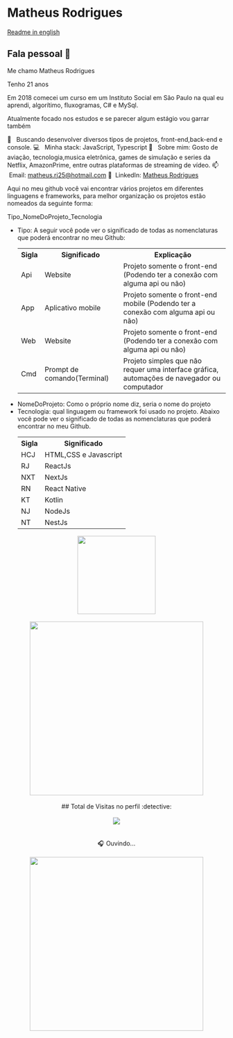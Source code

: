 <h1> Matheus Rodrigues </h1>

<a href="/README_ENG.MD">Readme in english</a>

<h2> Fala pessoal 👋</h2>
<p style="margin-bottom:5px">Me chamo Matheus Rodrigues</p>
<p style="margin-bottom:5px">Tenho 21 anos</p>
<p style="margin-bottom:5px">Em 2018 comecei um curso em um Instituto Social em São Paulo na qual eu aprendi, algorítimo, fluxogramas, C# e MySql.
</p>

 <p>Atualmente focado nos estudos e se parecer algum estágio vou garrar também</p>

:purple_heart: &nbsp; Buscando desenvolver diversos tipos de projetos, front-end,back-end e console.
:computer: &nbsp; Minha stack: JavaScript, Typescript
💬 &nbsp; Sobre mim: Gosto de aviação, tecnologia,musica eletrônica, games de simulação e series da Netflix, AmazonPrime, entre outras plataformas de streaming de vídeo.
📫 &nbsp;Email: matheus.rj25@hotmail.com
💙 &nbsp;LinkedIn: [Matheus Rodrigues](https://www.linkedin.com/in/matheus-rodrigues-29759a165)

<p>Aqui no meu github você vai encontrar vários projetos em diferentes linguagens e frameworks, para melhor organização os projetos estão nomeados da seguinte forma:</p>

Tipo_NomeDoProjeto_Tecnologia

<ul>
  <li>Tipo: A seguir você pode ver o significado de todas as nomenclaturas que poderá encontrar no meu Github:
  <table>
    <tr>
      <th>Sigla</th>
      <th>Significado</th>
      <th>Explicação</th>
    </tr>
    <tr>
      <td>Api</td>
      <td>Website</td>
      <td>Projeto somente o front-end (Podendo ter a conexão com alguma api ou não)</td>
    </tr>
    <tr>
      <td>App</td>
      <td>Aplicativo mobile</td>
      <td>Projeto somente o front-end mobile (Podendo ter a conexão com alguma api ou não)</td>
    </tr>
    <tr>
      <td>Web</td>
      <td>Website</td>
      <td>Projeto somente o front-end (Podendo ter a conexão com alguma api ou não)</td>
    </tr>
    <tr>
      <td>Cmd</td>
      <td>Prompt de comando(Terminal)</td>
      <td>Projeto simples que não requer uma interface gráfica, automações de navegador ou computador</td>
    </tr>
  </table>
  </li>
  <li>NomeDoProjeto: Como o próprio nome diz, seria o nome do projeto </li>
<li>
  Tecnologia: qual linguagem ou framework foi usado no projeto. Abaixo você pode ver o significado de todas as nomenclaturas que poderá encontrar no meu Github.
  <table>
      <tr>
        <th>Sigla</th>
        <th>Significado</th>
      </tr>
      <tr>
        <td>HCJ</td>
        <td>HTML,CSS e Javascript</td>
      </tr>
      <tr>
        <td>RJ</td>
        <td>ReactJs</td>
      </tr>
      <tr>
        <td>NXT</td>
        <td>NextJs</td>
      </tr>
      <tr>
        <td>RN</td>
        <td>React Native</td>
      </tr>
      <tr>
        <td>KT</td>
        <td>Kotlin</td>
      </tr>
      <tr>
        <td>NJ</td>
        <td>NodeJs</td>
      </tr>
      <tr>
        <td>NT</td>
        <td>NestJs</td>
      </tr>
  </table>
  </li>
 </ul>
 <div align="center">
  <img height="180em" src="https://github-readme-stats.vercel.app/api/top-langs/?username=matheusrodri&layout=compact&langs_count=7&theme=dark"/>
 <br>
 <br>
 <img height="400em" src="https://github-readme-stats.vercel.app/api/wakatime?username=mathrodri25&layout=compact"/>
 <br>
 <br>
  ## Total de Visitas no perfil :detective: 
 <br>
 <br>
    <img alingn="center" src="https://profile-counter.glitch.me/matheusrodri/count.svg" />
 <br>
 <br>
 <br>
 🎧 Ouvindo...
 <br>
 <br>
 <img height="400em" src="https://spotify-github-profile.vercel.app/api/view?uid=314uddgfqeeqaepps3neyzceid7a&cover_image=true&theme=default&bar_color_cover=false"/>
</div>
